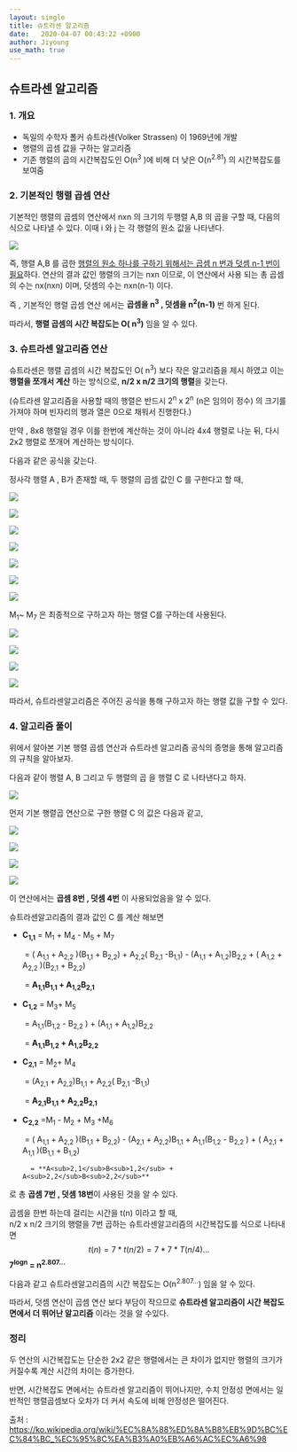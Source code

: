 ```yaml
---
layout: single
title: 슈트라센 알고리즘 
date:   2020-04-07 00:43:22 +0900
author: Jiyoung
use_math: true
---
```


## 슈트라센 알고리즘

### 1. 개요

- 독일의 수학자 폴커 슈트라센(Volker Strassen) 이 1969년에 개발
- 행렬의 곱셈 값을 구하는 알고리즘
- 기존 행렬의 곱의 시간복잡도인 O(n<sup>3</sup> )에 비해 더 낮은 O(n<sup>2.81</sup>) 의 시간복잡도를 보여줌



### 2. 기본적인 행렬 곱셈 연산



기본적인 행렬의 곱셈의 연산에서 nxn 의 크기의 두행렬 A,B  의 곱을 구할 때, 다음의 식으로 나타낼 수 있다. 이때 i 와 j 는 각 행렬의 원소 값을 나타낸다.

![](https://wikimedia.org/api/rest_v1/media/math/render/svg/9ea18d2fd6c39f5522e50b201b700a32ef43438a)

즉,  행렬 A,B 를 곱한 <u>행렬의 원소 하나를 구하기 위해서는 곱셈 n 번과 덧셈 n-1 번이 필요</u>하다.  연산의 결과 값인 행렬의 크기는 nxn 이므로,  이 연산에서 사용 되는 총 곱셈의 수는 nx(nxn) 이며, 덧셈의 수는 nxn(n-1) 이다.

즉 , 기본적인 행렬 곱셈 연산 에서는 **곱셈을 n<sup>3</sup> , 덧셈을 n<sup>2</sup>(n-1)** 번 하게 된다.

따라서, **행렬 곱셈의 시간 복잡도는  O( n<sup>3</sup>)** 임을 알 수 있다.





### 3. 슈트라센 알고리즘 연산

슈트라센은 행렬 곱셈의 시간 복잡도인 O( n<sup>3</sup>) 보다 작은 알고리즘을 제시 하였고 이는 **행렬을 쪼개서 계산** 하는 방식으로,  **n/2 x n/2 크기의 행렬**을 갖는다.

(슈트라센 알고리즘을 사용할 때의 행렬은 반드시 2<sup>n</sup> x 2<sup>n</sup> (n은 임의이 정수) 의 크기를 가져야 하며 빈자리의 행과 열은 0으로 채워서 진행한다.)

만약 ,  8x8 행렬일 경우 이를 한번에 계산하는 것이 아니라 4x4  행렬로 나눈 뒤, 다시 2x2 행렬로 쪼개어 계산하는 방식이다.

다음과 같은 공식을 갖는다.	

정사각 행렬 A , B가 존재할 때, 두 행렬의 곱셈 값인 C 를 구한다고 할 때,



![](https://wikimedia.org/api/rest_v1/media/math/render/svg/1e9e6268d824de7ad5010a32a1921452b264f7ee)

![](https://wikimedia.org/api/rest_v1/media/math/render/svg/0d40beeba8019e378fa0ed4b6e549c44a140a9ec)

![](https://wikimedia.org/api/rest_v1/media/math/render/svg/45e8e9679d33f2c66e24bd812e1e554f95bb1571)

![](https://wikimedia.org/api/rest_v1/media/math/render/svg/c12df2bb70f8f09f33f1ca4b8c2d577d5850a2ee)

![](https://wikimedia.org/api/rest_v1/media/math/render/svg/715adfa757b74b3ad6b4eea545c24762e4079161)

![](https://wikimedia.org/api/rest_v1/media/math/render/svg/30107b9c9c99494bf75f23e84b505e5921cee46e)

![](https://wikimedia.org/api/rest_v1/media/math/render/svg/9e93ef1c265be8be96209dde36230d56e139fc72)



 M<sub>1</sub>~ M<sub>7</sub> 은 최종적으로 구하고자 하는 행렬 C를 구하는데 사용된다.



![](https://wikimedia.org/api/rest_v1/media/math/render/svg/26875b8ca1815e2c322c798faeecabe1d7836798)

![](https://wikimedia.org/api/rest_v1/media/math/render/svg/e71779a8ecc64f3e1268485cf389a05cdd3e6bf8)

![](https://wikimedia.org/api/rest_v1/media/math/render/svg/5853fa11f016df7eee4eb2a7ceb6137d3b3296de)

![](https://wikimedia.org/api/rest_v1/media/math/render/svg/b7d7d4ee9e67e0c23f1a522787d4829072542dbb)



따라서, 슈트라센알고리즘은 주어진 공식을 통해 구하고자 하는 행렬 값을 구할 수 있다.





### 4. 알고리즘 풀이



위에서 알아본 기본 행렬 곱셈 연산과 슈트라센 알고리즘 공식의 증명을 통해 알고리즘의 규칙을 알아보자.

다음과 같이 행렬 A, B  그리고 두 행렬의 곱 을 행렬 C 로 나타낸다고 하자.



![](https://wikimedia.org/api/rest_v1/media/math/render/svg/41c6337190684aff7b69f124226d6e62d79ebca5)



먼저 기본 행렬곱 연산으로 구한  행렬 C 의 값은 다음과 같고, 

![](https://wikimedia.org/api/rest_v1/media/math/render/svg/8d91fa79d27697a5c6551698c1a83a3d5837c57b)

![](https://wikimedia.org/api/rest_v1/media/math/render/svg/a08bea24eec9422cda82e6e04af1d96fc6822038)

![](https://wikimedia.org/api/rest_v1/media/math/render/svg/7adffe97db091ce8ba231352b3721bbe261985ca)

![](https://wikimedia.org/api/rest_v1/media/math/render/svg/8b40ed74cf54465d8e54d09b8492e50689928313)

이 연산에서는 **곱셈 8번 , 덧셈 4번** 이 사용되었음을 알 수 있다.



슈트라센알고리즘의 결과 값인 C 를 계산 해보면 

- **C<sub>1,1</sub>** = M<sub>1</sub> + M<sub>4</sub> - M<sub>5</sub> + M<sub>7</sub>  

  ​               = ( A<sub>1,1</sub> + A<sub>2,2</sub> )(B<sub>1,1</sub> + B<sub>2,2</sub>) + A<sub>2,2</sub>( B<sub>2,1</sub> -B<sub>1,1</sub>) - (A<sub>1,1</sub> + A<sub>1,2</sub>)B<sub>2,2</sub> + ( A<sub>1,2</sub> + A<sub>2,2</sub> )(B<sub>2,1</sub> + B<sub>2,2</sub>)

  ​			=  **A<sub>1,1</sub>B<sub>1,1</sub> + A<sub>1,2</sub>B<sub>2,1</sub>**

- **C<sub>1,2</sub>** =  M<sub>3</sub>+  M<sub>5</sub>

  ​		= A<sub>1,1</sub>(B<sub>1,2</sub>  - B<sub>2,2</sub> ) + (A<sub>1,1</sub> + A<sub>1,2</sub>)B<sub>2,2</sub>

  ​		= **A<sub>1,1</sub>B<sub>1,2</sub> + A<sub>1,2</sub>B<sub>2,2</sub>**

- **C<sub>2,1</sub>** = M<sub>2</sub>+  M<sub>4</sub>

  ​		= (A<sub>2,1</sub> + A<sub>2,2</sub>)B<sub>1,1</sub> + A<sub>2,2</sub>( B<sub>2,1</sub> -B<sub>1,1</sub>)

  ​		= **A<sub>2,1</sub>B<sub>1,1</sub> + A<sub>2,2</sub>B<sub>2,1</sub>**

- **C<sub>2,2</sub>** =M<sub>1</sub> - M<sub>2</sub> + M<sub>3</sub> +M<sub>6</sub>

  ​		= ( A<sub>1,1</sub> + A<sub>2,2</sub> )(B<sub>1,1</sub> + B<sub>2,2</sub>) - (A<sub>2,1</sub> + A<sub>2,2</sub>)B<sub>1,1</sub> +  A<sub>1,1</sub>(B<sub>1,2</sub>  - B<sub>2,2</sub> ) +  ( A<sub>2,1</sub> + A<sub>1,1</sub> )(B<sub>1,1</sub> + B<sub>1,2</sub>)

   		= **A<sub>2,1</sub>B<sub>1,2</sub> + A<sub>2,2</sub>B<sub>2,2</sub>**

로 총 **곱셈 7번 , 덧셈 18번**이 사용된 것을 알 수 있다.



곱셈을 한번 하는데 걸리는 시간을 t(n) 이라고 할 때, <br>n/2 x n/2 크기의 행렬을 7번 곱하는 슈트라센알고리즘의 시간복잡도를 식으로 나타내면
$$
t(n) = 7*t(n/2) = 7*7*T(n/4) ... 
$$
​															**7<sup>logn</sup> = n<sup>2.807...</sup>**

다음과 같고 슈트라센알고리즘의 시간 복잡도는 O(n<sup>2.807...</sup>) 임을 알 수 있다.



따라서, 덧셈 연산이 곱셈 연산 보다 부담이 작으므로 **슈트라센 알고리즘이 시간 복잡도 면에서 더 뛰어난 알고리즘** 이라는 것을 알 수있다. 





### 정리

두 연산의 시간복잡도는 단순한 2x2 같은 행렬에서는 큰 차이가 없지만 행렬의 크기가 커질수록 계산 시간의 차이는 증가한다.  

반면, 시간복잡도 면에서는 슈트라센 알고리즘이 뛰어나지만, 수치 안정성 면에서는 일반적인 행렬곱셈보다 오차가 더 커서 속도에 비해 안정성은 떨어진다.





출처 : https://ko.wikipedia.org/wiki/%EC%8A%88%ED%8A%B8%EB%9D%BC%EC%84%BC_%EC%95%8C%EA%B3%A0%EB%A6%AC%EC%A6%98

